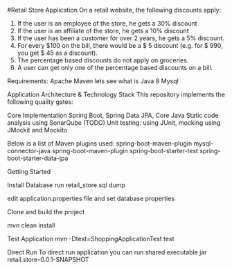 #Retail Store Application
On a retail website, the following discounts apply:
1. If the user is an employee of the store, he gets a 30% discount
2. If the user is an affiliate of the store, he gets a 10% discount
3. If the user has been a customer for over 2 years, he gets a 5% discount.
4. For every $100 on the bill, there would be a $ 5 discount (e.g. for $ 990, you get $ 45
as a discount).
5. The percentage based discounts do not apply on groceries.
6. A user can get only one of the percentage based discounts on a bill.

Requirements:
Apache Maven lets see what is 
Java 8
Mysql 

Application Architecture & Technology Stack
This repository implements the following quality gates:

Core Implementation Spring Boot, Spring Data JPA, Core Java
Static code analysis using SonarQube (TODO)
Unit testing: using JUnit, mocking using JMockit and Mockito

Below is a list of Maven plugins used:
spring-boot-maven-plugin
mysql-connector-java
spring-boot-maven-plugin
spring-boot-starter-test
spring-boot-starter-data-jpa

Getting Started

Install Database
run retail_store.sql dump

edit application.properties file and set database properties

Clone and build the project

mvn clean install
	
Test Application
mvn -Dtest=ShoppingApplicationTest test

Direct Run
To direct run application you can run shared executable jar
retail.store-0.0.1-SNAPSHOT	


